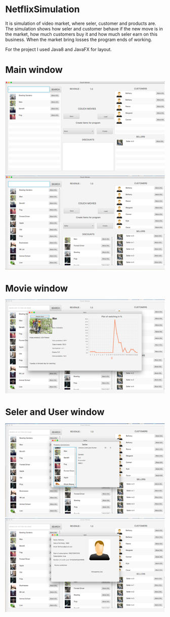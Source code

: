 # NetflixSimulation
It is simulation of video market, where seler, customer and products are. The simulation shows how seler and customer behave
if the new move is in the market, how much customers buy it and how much seler earn on this business. When the market bring losses
the program ends of working.

For the project I used Java8 and JavaFX for layout.

# Main window
![](screens/screen1.png)
![](screens/screen2.png)
# Movie window
![](screens/screen3.png)
# Seler and User window
![](screens/screen4.png)
![](screens/screen5.png)

